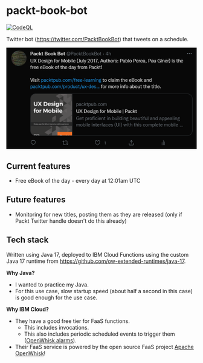 # packt-book-bot

[![CodeQL](https://github.com/mattwelke/packt-book-bot/actions/workflows/codeql-analysis.yml/badge.svg?branch=main)](https://github.com/mattwelke/packt-book-bot/actions/workflows/codeql-analysis.yml)

Twitter bot (https://twitter.com/PacktBookBot) that tweets on a schedule.

![Screenshot of free eBook of the day tweet](img/free_example.png)

## Current features

- Free eBook of the day - every day at 12:01am UTC

## Future features

- Monitoring for new titles, posting them as they are released (only if Packt Twitter handle doesn't do this already)

## Tech stack

Written using Java 17, deployed to IBM Cloud Functions using the custom Java 17 runtime from https://github.com/ow-extended-runtimes/java-17.

**Why Java?**

* I wanted to practice my Java.
* For this use case, slow startup speed (about half a second in this case) is good enough for the use case.

**Why IBM Cloud?**

* They have a good free tier for FaaS functions.
  * This includes invocations.
  * This also includes periodic scheduled events to trigger them ([OpenWhisk alarms](https://github.com/apache/openwhisk-package-alarms/blob/master/provider/lib/cronAlarm.js)).
* Their FaaS service is powered by the open source FaaS project [Apache OpenWhisk](https://openwhisk.apache.org/)! 

